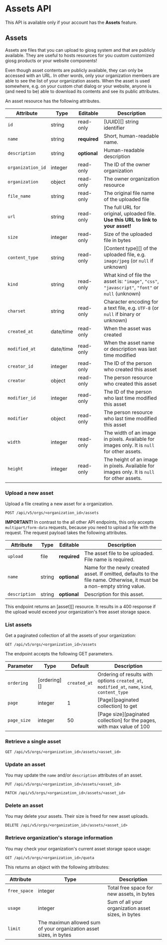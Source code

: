 Assets API
==========

<aside class="info">
This API is available only if your account has the <strong>Assets</strong> feature.
</aside>

## Assets

Assets are files that you can upload to giosg system and that are publicly available. They are useful to hosts resources for you custom customized giosg products or your website components!

Even though asset contents are publicly available, they can only be accessed with an URL. In other words, only your organization members are able to see the list of your organization assets. When the asset is used somewhere, e.g. on your custom chat dialog or your website, anyone is (and need to be) able to download its contents and see its public attributes.

An asset resource has the following attributes.

Attribute     | Type      | Editable     | Description
--------------|-----------|--------------|------------
`id`            | string    | read-only    | [UUID][] string identifier
`name`          | string    | **required**     | Short, human-readable name.
`description`   | string    | **optional**     | Human-readable description
`organization_id`    | integer   | read-only    | The ID of the owner organization
`organization`       | object    | read-only    | The owner organization resource
`file_name`     | string    | read-only    | The original file name of the uploaded file
`url`           | string    | read-only    | The full URL for original, uploaded file. **Use this URL to link to your asset!**
`size`          | integer   | read-only    | Size of the uploaded file in bytes
`content_type`  | string    | read-only    | [Content type][] of the uploaded file, e.g. `image/jpeg` (or `null` if unknown)
`kind`          | string    | read-only    | What kind of file the asset is: `"image"`, `"css"`, `"javascript"`, `"font"` or `null` (unknown)
`charset`       | string    | read-only    | Character encoding for a text file, e.g. `UTF-8` (or `null` if binary or unknown)
`created_at`    | date/time | read-only | When the asset was created
`modified_at`   | date/time | read-only | When the asset name or description was last time modified
`creator_id` | integer | read-only | The ID of the person who created this asset
`creator` | object | read-only | The person resource who created this asset
`modifier_id` | integer | read-only | The ID of the person who last time modified this asset
`modifier` | object | read-only | The person resource who last time modified this asset
`width` | integer | read-only | The width of an image in pixels. Available for images only. It is `null` for other assets.
`height` | integer | read-only | The height of an image in pixels. Available for images only. It is `null` for other assets.

### Upload a new asset

Upload a file creating a new asset for a organization.

`POST /api/v5/orgs/<organization_id>/assets`

**IMPORTANT!** In contrast to the all other API endpoints, this only accepts `multipart/form-data` requests, because you need to upload a file with the request. The request payload takes the following attributes.

Attribute   | Type   | Editable     | Description
------------|--------|--------------|------------
`upload`      | file   | **required** | The asset file to be uploaded. File name is required.
`name`        | string | **optional**     | Name for the newly created asset. If omitted, defaults to the file name. Otherwise, it must be a non-empty string value.
`description` | string | **optional**     | Description for this asset.

This endpoint returns an [asset][] resource. It results in a 400 response if the upload would exceed your organization's free asset storage space.

### List assets

Get a paginated collection of all the assets of your organization:

`GET /api/v5/orgs/<organization_id>/assets`

The endpoint accepts the following GET parameters.

Parameter | Type | Default | Description
----------|------|---------|------------
`ordering` | [ordering][] | `created_at` | Ordering of results with options `created_at`, `modified_at`, `name`, `kind`, `content_type`
`page` | integer | 1 | [Page][paginated collection] to get
`page_size` | integer | 50 | [Page size][paginated collection] for the pages, with max value of 100

### Retrieve a single asset

`GET /api/v5/orgs/<organization_id>/assets/<asset_id>`

### Update an asset
You may update the `name` and/or `description` attributes of an asset.

`PUT /api/v5/orgs/<organization_id>/assets/<asset_id>`

`PATCH /api/v5/orgs/<organization_id>/assets/<asset_id>`

### Delete an asset
You may delete your assets. Their size is freed for new asset uploads.

`DELETE /api/v5/orgs/<organization_id>/assets/<asset_id>`

### Retrieve organization's storage information
You may check your organization's current asset storage space usage:

`GET /api/v5/orgs/<organization_id>/quota`

This returns an object with the following attributes:

Attribute   | Type   | Description
------------|--------|--------------
`free_space` | integer | Total free space for new assets, in bytes
`usage` | integer | Sum of all your organization asset sizes, in bytes
`limit` | The maximun allowed sum of your organization asset sizes, in bytes
